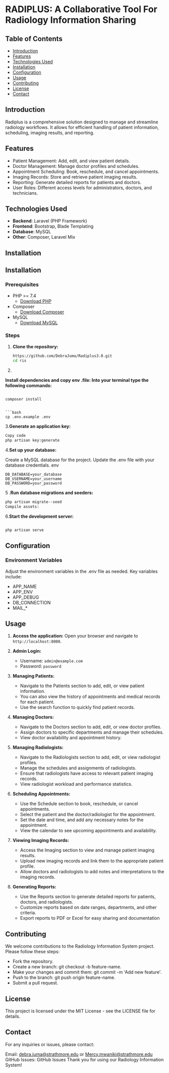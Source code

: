 # RADIPLUS: A Collaborative Tool For Radiology Information Sharing

## Table of Contents
- [Introduction](#introduction)
- [Features](#features)
- [Technologies Used](#technologies-used)
- [Installation](#installation)
- [Configuration](#configuration)
- [Usage](#usage)
- [Contributing](#contributing)
- [License](#license)
- [Contact](#contact)

## Introduction
Radiplus is a comprehensive solution designed to manage and streamline radiology workflows. It allows for efficient handling of patient information, scheduling, imaging results, and reporting.

## Features
- Patient Management: Add, edit, and view patient details.
- Doctor Management: Manage doctor profiles and schedules.
- Appointment Scheduling: Book, reschedule, and cancel appointments.
- Imaging Records: Store and retrieve patient imaging results.
- Reporting: Generate detailed reports for patients and doctors.
- User Roles: Different access levels for administrators, doctors, and technicians.

## Technologies Used
- **Backend**: Laravel (PHP Framework)
- **Frontend**: Bootstrap, Blade Templating
- **Database**: MySQL
- **Other**: Composer, Laravel Mix

## Installation
## Installation

### Prerequisites
- PHP >= 7.4
  - [Download PHP](https://www.php.net/downloads.php)
- Composer
  - [Download Composer](https://getcomposer.org/download/)
- MySQL
  - [Download MySQL](https://dev.mysql.com/downloads/mysql/)


### Steps
1. **Clone the repository:**
   ```bash
   https://github.com/DebraJuma/Radiplus3.0.git
   cd ris
   ```

2.
**Install dependencies and copy env .file: Into your terminal type the following commands:**
  ```bash
  
composer install
```
```

```bash
cp .env.example .env
```
3.**Generate an application key:**

```bash
Copy code
php artisan key:generate
```
4.**Set up your database:**

Create a MySQL database for the project.
Update the .env file with your database credentials.
env
```
DB_DATABASE=your_database
DB_USERNAME=your_username
DB_PASSWORD=your_password
```
5 .**Run database migrations and seeders:**

```bash
php artisan migrate--seed
Compile assets:
```

6.**Start the development server:**

```bash

php artisan serve
```


## Configuration
### Environment Variables
Adjust the environment variables in the .env file as needed. Key variables include:

- APP_NAME
- APP_ENV
- APP_DEBUG
- DB_CONNECTION
- MAIL_*
## Usage
1. **Access the application:**
   Open your browser and navigate to `http://localhost:8000`.

2. **Admin Login:**
   - Username: `admin@example.com`
   - Password: `password`

3. **Managing Patients:**
   - Navigate to the Patients section to add, edit, or view patient information.
   - You can also view the history of appointments and medical records for each patient.
   - Use the search function to quickly find patient records.

4. **Managing Doctors:**
   - Navigate to the Doctors section to add, edit, or view doctor profiles.
   - Assign doctors to specific departments and manage their schedules.
   - View doctor availability and appointment history.

5. **Managing Radiologists:**
   - Navigate to the Radiologists section to add, edit, or view radiologist profiles.
   - Manage the schedules and assignments of radiologists.
   - Ensure that radiologists have access to relevant patient imaging records.
   - View radiologist workload and performance statistics.

6. **Scheduling Appointments:**
   - Use the Schedule section to book, reschedule, or cancel appointments.
   - Select the patient and the doctor/radiologist for the appointment.
   - Set the date and time, and add any necessary notes for the appointment.
   - View the calendar to see upcoming appointments and availability.

7. **Viewing Imaging Records:**
   - Access the Imaging section to view and manage patient imaging results.
   - Upload new imaging records and link them to the appropriate patient profile.
   - Allow doctors and radiologists to add notes and interpretations to the imaging records.

8. **Generating Reports:**
   - Use the Reports section to generate detailed reports for patients, doctors, and radiologists.
   - Customize reports based on date ranges, departments, and other criteria.
   - Export reports to PDF or Excel for easy sharing and documentation
## Contributing
We welcome contributions to the Radiology Information System project. Please follow these steps:

- Fork the repository.
- Create a new branch: git checkout -b feature-name.
- Make your changes and commit them: git commit -m 'Add new feature'.
- Push to the branch: git push origin feature-name.
- Submit a pull request.
## License
This project is licensed under the MIT License - see the LICENSE file for details.

## Contact
For any inquiries or issues, please contact:

Email: debra.juma@strathmore.edu or Mercy.mwaniki@strathmore.edu
GitHub Issues: GitHub Issues
Thank you for using our Radiology Information System!




